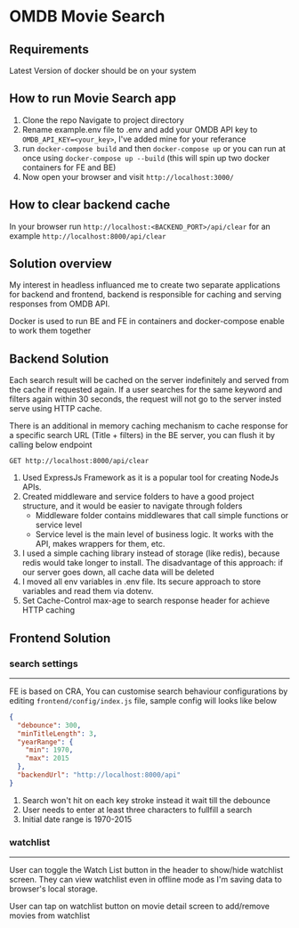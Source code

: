 # OMDB Movie Search

## Requirements

Latest Version of docker should be on your system

## How to run Movie Search app

1. Clone the repo Navigate to project directory
2. Rename example.env file to .env and add your OMDB API key to `OMDB_API_KEY=<your_key>`, I've added mine for your referance
3. run `docker-compose build` and then `docker-compose up` or you can run at once using `docker-compose up --build` (this will spin up two docker containers for FE and BE)
4. Now open your browser and visit `http://localhost:3000/`

## How to clear backend cache

In your browser run `http://localhost:<BACKEND_PORT>/api/clear` for an example `http://localhost:8000/api/clear`

## Solution overview

My interest in headless influanced me to create two separate applications for backend and frontend, backend is responsible for caching and serving responses from OMDB API.

Docker is used to run BE and FE in containers and docker-compose enable to work them together

## Backend Solution

Each search result will be cached on the server indefinitely and served from the cache if requested again.
If a user searches for the same keyword and filters again within 30 seconds, the request will not go to the server insted serve using HTTP cache.

There is an additional in memory caching mechanism to cache response for a specific search URL (Title + filters) in the BE server, you can flush it by calling below endpoint

`GET http://localhost:8000/api/clear`

1. Used ExpressJs Framework as it is a popular tool for creating NodeJs APIs.
2. Created middleware and service folders to have a good project structure, and it would be easier to navigate through folders
   - Middleware folder contains middlewares that call simple functions or service level
   - Service level is the main level of business logic. It works with the API, makes wrappers for them, etc.
3. I used a simple caching library instead of storage (like redis), because redis would take longer to install. The disadvantage of this approach: if our server goes down, all cache data will be deleted
4. I moved all env variables in .env file. Its secure approach to store variables and read them via dotenv.
5. Set Cache-Control max-age to search response header for achieve HTTP caching

## Frontend Solution

### search settings

---

FE is based on CRA, You can customise search behaviour configurations by editing `frontend/config/index.js` file, sample config will looks like below

```json
{
  "debounce": 300,
  "minTitleLength": 3,
  "yearRange": {
    "min": 1970,
    "max": 2015
  },
  "backendUrl": "http://localhost:8000/api"
}
```

1. Search won't hit on each key stroke instead it wait till the debounce
2. User needs to enter at least three characters to fullfill a search
3. Initial date range is 1970-2015

### watchlist

---

User can toggle the Watch List button in the header to show/hide watchlist screen. They can view watchlist even in offline mode as I'm saving data to browser's local storage.

User can tap on watchlist button on movie detail screen to add/remove movies from watchlist
